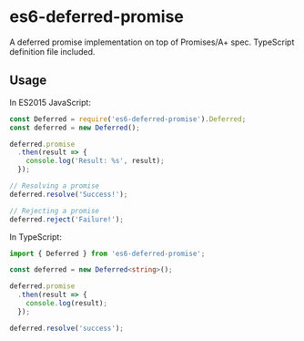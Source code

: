 # es6-deferred-promise
A deferred promise implementation on top of Promises/A+ spec.
TypeScript definition file included.

## Usage
In ES2015 JavaScript:
```javascript
const Deferred = require('es6-deferred-promise').Deferred;
const deferred = new Deferred();

deferred.promise
  .then(result => {
    console.log('Result: %s', result);
  });

// Resolving a promise
deferred.resolve('Success!');

// Rejecting a promise
deferred.reject('Failure!');
```

In TypeScript:
```typescript
import { Deferred } from 'es6-deferred-promise';

const deferred = new Deferred<string>();

deferred.promise
  .then(result => {
    console.log(result);
  });

deferred.resolve('success');
```
